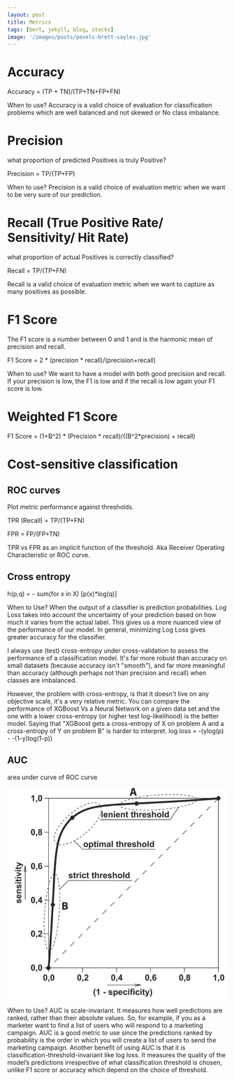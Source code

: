 ```yaml
---
layout: post
title: Metrics
tags: [bert, jekyll, blog, stocks]
image: '/images/posts/pexels-brett-sayles.jpg'
---
```


# Accuracy

Accuracy = (TP + TN)/(TP+TN+FP+FN)

When to use?
Accuracy is a valid choice of evaluation for classification problems which are well balanced and not skewed or No class imbalance.

# Precision

what proportion of predicted Positives is truly Positive?

Precision = TP/(TP+FP)

When to use?
Precision is a valid choice of evaluation metric when we want to be very sure of our prediction. 

# Recall (True Positive Rate/ Sensitivity/ Hit Rate)

what proportion of actual Positives is correctly classified?

Recall = TP/(TP+FN)

Recall is a valid choice of evaluation metric when we want to capture as many positives as possible.

# F1 Score

The F1 score is a number between 0 and 1 and is the harmonic mean of precision and recall.

F1 Score = 2 * (precision * recall)/(precision+recall)

When to use?
We want to have a model with both good precision and recall. If your precision is low, the F1 is low and if the recall is low again your F1 score is low.

# Weighted F1 Score
F1 Score = (1+B^2) * (Precision * recall)/((B^2*precision) + recall)



# Cost-sensitive classification

## ROC curves
Plot metric performance against thresholds.

TPR (Recall) = TP/(TP+FN)

FPR = FP/(FP+TN)

TPR vs FPR as an implicit function of the threshold. Aka Receiver Operating Characteristic or ROC curve.


## Cross entropy 

h(p,q) = - sum(for x in X) [p(x)*log(q)]


When to Use?
When the output of a classifier is prediction probabilities. Log Loss takes into account the uncertainty of your prediction based on how much it varies from the actual label. This gives us a more nuanced view of the performance of our model. In general, minimizing Log Loss gives greater accuracy for the classifier.

I always use (test) cross-entropy under cross-validation to assess the performance of a classification model. It's far more robust than accuracy on small datasets (because accuracy isn't "smooth"), and far more meaningful than accuracy (although perhaps not than precision and recall) when classes are imbalanced.

However, the problem with cross-entropy, is that it doesn't live on any objective scale, it's a very relative metric. You can compare the performance of XGBoost Vs a Neural Network on a given data set and the one with a lower cross-entropy (or higher test log-likelihood) is the better model. Saying that "XGBoost gets a cross-entropy of X on problem A and a cross-entropy of Y on problem B" is harder to interpret.
log loss = -(ylog(p) - -(1-y)log(1-p))


## AUC

area under curve of ROC curve


![fpr vs tpr](/images/posts/fpr_tpr.jpeg)

When to Use?
AUC is scale-invariant. It measures how well predictions are ranked, rather than their absolute values. So, for example, if you as a marketer want to find a list of users who will respond to a marketing campaign. AUC is a good metric to use since the predictions ranked by probability is the order in which you will create a list of users to send the marketing campaign.
Another benefit of using AUC is that it is classification-threshold-invariant like log loss. It measures the quality of the model’s predictions irrespective of what classification threshold is chosen, unlike F1 score or accuracy which depend on the choice of threshold.
